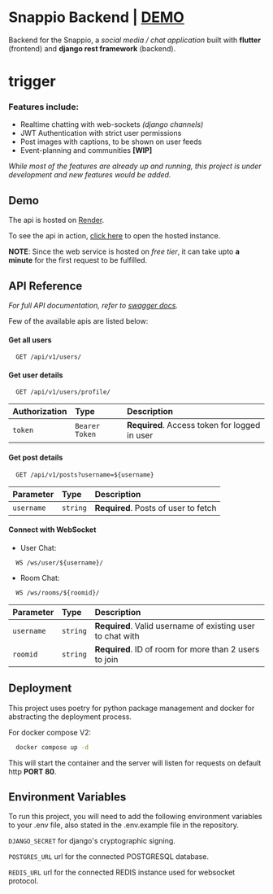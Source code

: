 # Snappio Backend | [DEMO](https://api-snappio.onrender.com/api/v1/users/)
Backend for the Snappio, a _social media / chat application_ built with **flutter** (frontend) and **django rest framework** (backend).

# trigger

### Features include:
- Realtime chatting with web-sockets _(django channels)_
- JWT Authentication with strict user permissions
- Post images with captions, to be shown on user feeds
- Event-planning and communities __[WIP]__

_While most of the features are already up and running, this project is under development and new features would be added._

## Demo

The api is hosted on [Render](https://render.com/).

To see the api in action, [click here](https://api-snappio.onrender.com/docs/redoc/) to open the hosted instance.

**NOTE**: Since the web service is hosted on _free tier_, it can take upto **a minute** for the first request to be fulfilled.

## API Reference
_For full API documentation, refer to [swagger docs](https://api-snappio.onrender.com/docs/swagger/)._

Few of the available apis are listed below:

#### Get all users

```
  GET /api/v1/users/
```

#### Get user details

```
  GET /api/v1/users/profile/
```

| Authorization | Type     | Description                |
| :-------- | :------- | :------------------------- |
| `token` | `Bearer Token` | **Required**. Access token for logged in user |

#### Get post details

```
  GET /api/v1/posts?username=${username}
```

| Parameter | Type     | Description                       |
| :-------- | :------- | :-------------------------------- |
| `username`      | `string` | **Required**. Posts of user to fetch |

#### Connect with WebSocket
- User Chat:
```
  WS /ws/user/${username}/
```
- Room Chat:
```
  WS /ws/rooms/${roomid}/
```

| Parameter | Type     | Description                       |
| :-------- | :------- | :-------------------------------- |
| `username`      | `string` | **Required**. Valid username of existing user to chat with |
| `roomid`      | `string` | **Required**. ID of room for more than 2 users to join |




## Deployment

This project uses poetry for python package management and docker for abstracting the deployment process.

For docker compose V2:
```bash
  docker compose up -d
```
This will start the container and the server will listen for requests on default http **PORT 80**.

## Environment Variables

To run this project, you will need to add the following environment variables to your .env file, also stated in the .env.example file in the repository.

`DJANGO_SECRET` for django's cryptographic signing.

`POSTGRES_URL` url for the connected POSTGRESQL database.

`REDIS_URL` url for the connected REDIS instance used for websocket protocol.
